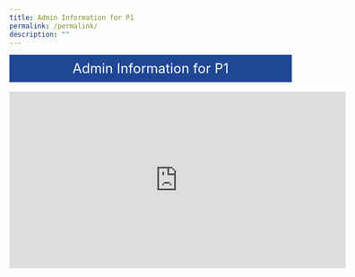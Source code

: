 ```yaml
---
title: Admin Information for P1
permalink: /permalink/
description: ""
---
```

<div style="background-color: #204795; color: #ffffff; font-size: 24px; padding: 10px; text-align: center;">Admin Information for P1</div><br>


<iframe width="600" height="315"src="https://www.youtube.com/embed/VycMYb22vgY" title="YouTube video player" frameborder="0" allow="accelerometer; autoplay; clipboard-write; encrypted-media; gyroscope; picture-in-picture; web-share" allowfullscreen></iframe>